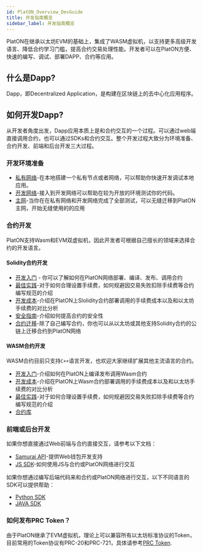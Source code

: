 ```yaml
---
id: PlatON_Overview_DevGuide
title: 开发指南概览
sidebar_label: 开发指南概览
---
```



PlatON在继承以太坊EVM的基础上，集成了WASM虚拟机，以支持更多高级开发语言、降低合约学习门槛，提高合约交易处理性能。开发者可以在PlatON方便、快速的编写、调试、部署DAPP、合约等应用。

## 什么是Dapp?

Dapp，即Decentralized Application，是构建在区块链上的去中心化应用程序。

## 如何开发Dapp?

从开发者角度出发，Dapp应用本质上是和合约交互的一个过程。可以通过web端直接调用合约，也可以通过SDKs和合约交互。整个开发过程大致分为环境准备、合约开发、前端和后台开发三大过程。

### 开发环境准备

- [私有网络]()-在本地搭建一个私有节点或者网络，可以帮助你快速开发调试本地应用。
- [开发网络]()-接入到开发网络可以帮助在较为开放的环境测试你的代码。
- [主网]()-当你在在私有网络和开发网络完成了全部测试，可以无缝迁移到PlatON主网，开始无缝使用的的应用

### 合约开发

PlatON支持Wasm和EVM双虚拟机，因此开发者可根据自己擅长的领域来选择合约的开发语言。

#### Solidity合约开发

 - [开发入门](/docs/zh-CN/Solidity_Dev_Manual) - 你可以了解如何在PlatON网络部署、编译、发布、调用合约
-  [最佳实践](/docs/zh-CN/Solidity_Contract_Best_Practice)-对于如何合理设置手续费，如何规避因交易失败扣除手续费等合约编写规范的介绍
- [开发成本](docs/zh-CN/Solidity_Contract_Dev_Costs)-介绍在PlatON上Slolidity合约部署调用的手续费成本以及和以太坊手续费的对比分析
- [安全指南](/docs/zh-CN/Solidity_Contract_Security_Dev_Guide)-介绍如何提高合约的安全性
- [合约迁移](/docs/zh-CN/Solidity_Contract_Migrate)-除了自己编写合约，你也可以从以太坊或其他支持Solidity合约的公链上迁移合约到PlatON网络

#### WASM合约开发
WASM合约目前只支持`C++`语言开发，也欢迎大家继续扩展其他主流语言的合约。

- [开发入门](/docs/zh-CN/Solidity_Dev_Manual)-介绍如何在PlatON上编译发布调用Wasm合约 
- [开发成本](/docs/zh-CN/Solidity_Contract_Dev_Costs)-介绍在PlatON上Wasm合约部署调用的手续费成本以及和以太坊手续费的对比分析
- [最佳实践](/docs/zh-CN/Solidity_Contract_Best_Practice)-对于如何合理设置手续费，如何规避因交易失败扣除手续费等合约编写规范的介绍
- [合约库](/docs/zh-CN/Wasm_Contract_API)


### 前端或后台开发

如果你想直接通过Web前端与合约直接交互，请参考以下文档：
- [Samurai API](/docs/zh-CN/Samurai_API)-提供Web钱包开发支持
- [JS SDK](/docs/zh-CN/JS_SDK)-如何使用JS与合约或PlatON网络进行交互

如果你想通过编写后端代码来和合约或PlatON网络进行交互，以下不同语言的SDK可以提供帮助：
- [Python SDK](/docs/zh-CN/Python_SDK)
- [JAVA SDK](/docs/zh-CN/Java_SDK)


### 如何发布PRC Token？

由于PlatON继承了EVM虚拟机，理论上可以兼容所有以太坊标准协议的Token，目前常用的Token协议有PRC-20和PRC-721，具体请参考[PRC Token](/docs/zh-CN/PRC_Token).

